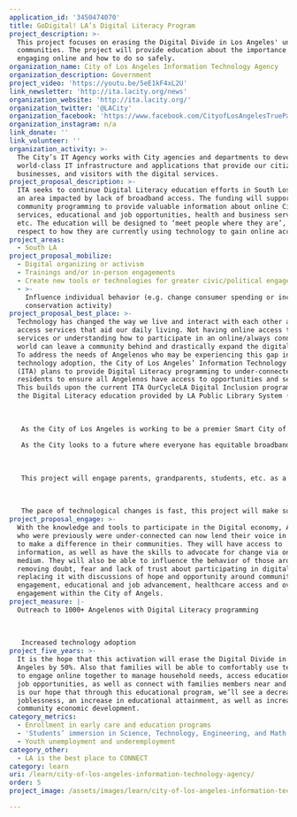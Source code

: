 ```yaml
---
application_id: '3450474070'
title: GoDigital! LA’s Digital Literacy Program
project_description: >-
  This project focuses on erasing the Digital Divide in Los Angeles' underserved
  communities. The project will provide education about the importance of
  engaging online and how to do so safely.
organization_name: City of Los Angeles Information Technology Agency
organization_description: Government
project_video: 'https://youtu.be/5eE1kF4xL2U'
link_newsletter: 'http://ita.lacity.org/news'
organization_website: 'http://ita.lacity.org/'
organization_twitter: '@LACity'
organization_facebook: 'https://www.facebook.com/CityofLosAngelesTruePage/'
organization_instagram: n/a
link_donate: ''
link_volunteer: ''
organization_activity: >-
  The City’s IT Agency works with City agencies and departments to develop
  world-class IT infrastructure and applications that provide our citizens,
  businesses, and visitors with the digital services.
project_proposal_description: >-
  ITA seeks to continue Digital Literacy education efforts in South Los Angeles,
  an area impacted by lack of broadband access. The funding will support
  community programming to provide valuable information about online City
  services, educational and job opportunities, health and business services,
  etc. The education will be designed to ‘meet people where they are’, with
  respect to how they are currently using technology to gain online access.
project_areas:
  - South LA
project_proposal_mobilize:
  - Digital organizing or activism
  - Trainings and/or in-person engagements
  - Create new tools or technologies for greater civic/political engagement
  - >-
    Influence individual behavior (e.g. change consumer spending or increase
    conservation activity)
project_proposal_best_place: >-
  Technology has changed the way we live and interact with each other and how we
  access services that aid our daily living. Not having online access to
  services or understanding how to participate in an online/always connected
  world can leave a community behind and drastically expand the digital divide.
  To address the needs of Angelenos who may be experiencing this gap in
  technology adoption, the City of Los Angeles’ Information Technology Agency
  (ITA) plans to provide Digital Literacy programming to under-connected
  residents to ensure all Angelenos have access to opportunities and services.
  This builds upon the current ITA OurCycleLA Digital Inclusion programming and
  the Digital Literacy education provided by LA Public Library System (LAPL). 
   
   
   
   As the City of Los Angeles is working to be a premier Smart City of the future there is continuous innovation to improve City services from traffic congestion to clean streets to air quality monitoring. Thus City is embarking on how to work smarter using technology and data. With this comes the challenge of ensuring that all Angelenos are digitally connected to their communities and to the City at large. Digital connectivity, or internet connectivity, is not only important for accessing City services, it is also a major component for educational advancement, job opportunity identification, healthcare services and remaining connected to friends and family. 
   
   As the City looks to a future where everyone has equitable broadband access in their homes or places of school or work, this GoDigital! LA’s Digital Literacy Program proposal will provide an interactive learning program for currently ‘under-connected’ families in South LA to understand the benefits on going online as well as how to do so in a safe manner. For those who are not currently active in the Digital economy, there may be a fear of going online, a lack of trust as well as a lack of understanding as to how it applies to their everyday lives. This population may not be connected for a variety of reasons - lack of interest, lack of access to affordable services, lack of access to technology. However through the City of LA’s Libraries and Community Based Organizations, there’s an opportunity for this population to gain the skills and grow the confidence needed to use online services to improve livability.
   
   
   
   This project will engage parents, grandparents, students, etc. as a way of erasing the Digital Divide. The program will specifically teach safe tasks such as creating a secure login, as well as provide education on how to use computers, mobile phones and tablets to engage in activities from paying bills, helping children with homework, to engaging in activities as streaming faith-based programming or one’s favorite music.
   
   
   
   The pace of technological changes is fast, this project will make sure no Angeleno is left behind and that they are prepared to actively participate in a mobile, digital economy.
project_proposal_engage: >-
  With the knowledge and tools to participate in the Digital economy, Angelenos
  who were previously were under-connected can now lend their voice in many ways
  to make a difference in their communities. They will have access to
  information, as well as have the skills to advocate for change via online
  medium. They will also be able to influence the behavior of those around them,
  removing doubt, fear and lack of trust about participating in digital life,
  replacing it with discussions of hope and opportunity around community
  engagement, educational and job advancement, healthcare access and overall
  engagement within the City of Angels.
project_measure: |-
  Outreach to 1000+ Angelenos with Digital Literacy programming
   
   
   
   Increased technology adoption
project_five_years: >-
  It is the hope that this activation will erase the Digital Divide in South Los
  Angeles by 50%. Also that families will be able to comfortably use technology
  to engage online together to manage household needs, access educational and
  job opportunities, as well as connect with families members near and far. It
  is our hope that through this educational program, we’ll see a decrease in
  joblessness, an increase in educational attainment, as well as increase in
  community economic development.
category_metrics:
  - Enrollment in early care and education programs
  - 'Students’ immersion in Science, Technology, Engineering, and Math content'
  - Youth unemployment and underemployment
category_other:
  - LA is the best place to CONNECT
category: learn
uri: /learn/city-of-los-angeles-information-technology-agency/
order: 5
project_image: /assets/images/learn/city-of-los-angeles-information-technology-agency.jpg

---
```


